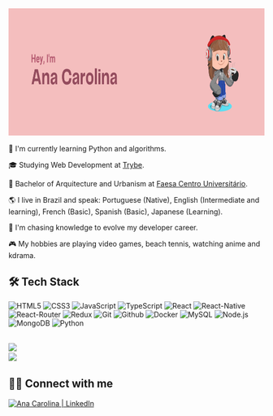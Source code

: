 <img height="250px" src="./header.png">

🌱 I'm currently learning Python and algorithms.

🎓 Studying Web Development at <a href='https://www.betrybe.com/'>Trybe</a>.

💼 Bachelor of Arquitecture and Urbanism at <a href='https://www.faesa.br/'>Faesa Centro Universitário</a>.

🌎 I live in Brazil and speak: Portuguese (Native), English (Intermediate and learning), French (Basic), Spanish (Basic), Japanese (Learning).

🤔 I'm chasing knowledge to evolve my developer career.

🎮 My hobbies are playing video games, beach tennis, watching anime and kdrama.

<h2>🛠 Tech Stack</h2>

![HTML5](https://img.shields.io/badge/HTML5-E34F26?style=for-the-badge&logo=html5&logoColor=white)
![CSS3](https://img.shields.io/badge/CSS3-1572B6?style=for-the-badge&logo=css3&logoColor=white)
![JavaScript](https://img.shields.io/badge/JavaScript-F7DF1E?style=for-the-badge&logo=javascript&logoColor=black)
![TypeScript](https://img.shields.io/badge/TypeScript-007ACC?style=for-the-badge&logo=typescript&logoColor=white)
![React](https://img.shields.io/badge/React-20232A?style=for-the-badge&logo=react&logoColor=61DAFB)
![React-Native](https://img.shields.io/badge/React_Native-20232A?style=for-the-badge&logo=react&logoColor=61DAFB)
![React-Router](https://img.shields.io/badge/React_Router-CA4245?style=for-the-badge&logo=react-router&logoColor=white)
![Redux](https://img.shields.io/badge/Redux-593D88?style=for-the-badge&logo=redux&logoColor=white)
![Git](https://img.shields.io/badge/Git-E34F26?style=for-the-badge&logo=git&logoColor=white)
![Github](https://img.shields.io/badge/GitHub-100000?style=for-the-badge&logo=github&logoColor=white)
![Docker](https://img.shields.io/badge/Docker-2496ED?style=for-the-badge&logo=docker&logoColor=white)
![MySQL](https://img.shields.io/badge/MySQL-00000F?style=for-the-badge&logo=mysql&logoColor=white)
![Node.js](https://img.shields.io/badge/Node.js-43853D?style=for-the-badge&logo=node.js&logoColor=white)
![MongoDB](https://img.shields.io/badge/MongoDB-4EA94B?style=for-the-badge&logo=mongodb&logoColor=white)
![Python](https://img.shields.io/badge/Python-FFD43B?style=for-the-badge&logo=python&logoColor=blue)

<br>

<img src="https://github-readme-stats.vercel.app/api?username=aninhabort&theme=omni">

<br>

<img src="https://github-readme-stats.vercel.app/api/top-langs/?username=aninhabort&theme=omni">

<br>
<h2>🤝🏻 Connect with me</h2> 
<a href="(https://www.linkedin.com/in/ana-magalhaes-dev/"><img height='30px' src="https://cdn-icons-png.flaticon.com/512/174/174857.png" alt="Ana Carolina | LinkedIn"/></a>
